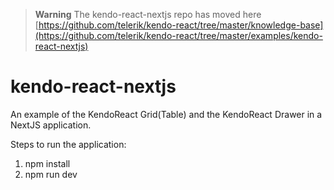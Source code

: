 > **Warning** 
> The kendo-react-nextjs repo has moved here [https://github.com/telerik/kendo-react/tree/master/knowledge-base](https://github.com/telerik/kendo-react/tree/master/examples/kendo-react-nextjs)

# kendo-react-nextjs
An example of the KendoReact Grid(Table) and the KendoReact Drawer in a NextJS application.

Steps to run the application:

1) npm install
2) npm run dev
